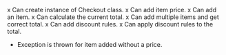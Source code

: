 x Can create instance of Checkout class.
x Can add item price.
x Can add an item.
x Can calculate the current total.
x Can add multiple items and get correct total.
x Can add discount rules.
x Can apply discount rules to the total.
- Exception is thrown for item added without a price.
